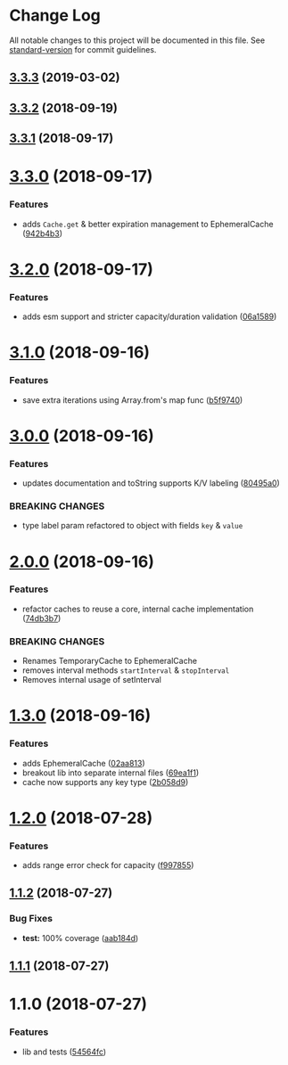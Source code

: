 # Change Log

All notable changes to this project will be documented in this file. See [standard-version](https://github.com/conventional-changelog/standard-version) for commit guidelines.

## [3.3.3](https://github.com/alexsasharegan/simple-cache/compare/v3.3.2...v3.3.3) (2019-03-02)



<a name="3.3.2"></a>
## [3.3.2](https://github.com/alexsasharegan/simple-cache/compare/v3.3.1...v3.3.2) (2018-09-19)



<a name="3.3.1"></a>
## [3.3.1](https://github.com/alexsasharegan/simple-cache/compare/v3.3.0...v3.3.1) (2018-09-17)



<a name="3.3.0"></a>
# [3.3.0](https://github.com/alexsasharegan/simple-cache/compare/v3.2.0...v3.3.0) (2018-09-17)


### Features

* adds `Cache.get` & better expiration management to EphemeralCache ([942b4b3](https://github.com/alexsasharegan/simple-cache/commit/942b4b3))



<a name="3.2.0"></a>
# [3.2.0](https://github.com/alexsasharegan/simple-cache/compare/v3.1.0...v3.2.0) (2018-09-17)


### Features

* adds esm support and stricter capacity/duration validation ([06a1589](https://github.com/alexsasharegan/simple-cache/commit/06a1589))



<a name="3.1.0"></a>
# [3.1.0](https://github.com/alexsasharegan/simple-cache/compare/v3.0.0...v3.1.0) (2018-09-16)


### Features

* save extra iterations using Array.from's map func ([b5f9740](https://github.com/alexsasharegan/simple-cache/commit/b5f9740))



<a name="3.0.0"></a>
# [3.0.0](https://github.com/alexsasharegan/simple-cache/compare/v2.0.0...v3.0.0) (2018-09-16)


### Features

* updates documentation and toString supports K/V labeling ([80495a0](https://github.com/alexsasharegan/simple-cache/commit/80495a0))


### BREAKING CHANGES

* type label param refactored to object with fields `key` & `value`



<a name="2.0.0"></a>
# [2.0.0](https://github.com/alexsasharegan/simple-cache/compare/v1.3.0...v2.0.0) (2018-09-16)


### Features

* refactor caches to reuse a core, internal cache implementation ([74db3b7](https://github.com/alexsasharegan/simple-cache/commit/74db3b7))


### BREAKING CHANGES

* Renames TemporaryCache to EphemeralCache
* removes interval methods `startInterval` & `stopInterval`
* Removes internal usage of setInterval



<a name="1.3.0"></a>
# [1.3.0](https://github.com/alexsasharegan/simple-cache/compare/v1.2.0...v1.3.0) (2018-09-16)


### Features

* adds EphemeralCache ([02aa813](https://github.com/alexsasharegan/simple-cache/commit/02aa813))
* breakout lib into separate internal files ([69ea1f1](https://github.com/alexsasharegan/simple-cache/commit/69ea1f1))
* cache now supports any key type ([2b058d9](https://github.com/alexsasharegan/simple-cache/commit/2b058d9))



<a name="1.2.0"></a>
# [1.2.0](https://github.com/alexsasharegan/simple-cache/compare/v1.1.2...v1.2.0) (2018-07-28)


### Features

* adds range error check for capacity ([f997855](https://github.com/alexsasharegan/simple-cache/commit/f997855))



<a name="1.1.2"></a>
## [1.1.2](https://github.com/alexsasharegan/simple-cache/compare/v1.1.1...v1.1.2) (2018-07-27)


### Bug Fixes

* **test:** 100% coverage ([aab184d](https://github.com/alexsasharegan/simple-cache/commit/aab184d))



<a name="1.1.1"></a>
## [1.1.1](https://github.com/alexsasharegan/simple-cache/compare/v1.1.0...v1.1.1) (2018-07-27)



<a name="1.1.0"></a>
# 1.1.0 (2018-07-27)


### Features

* lib and tests ([54564fc](https://github.com/alexsasharegan/simple-cache/commit/54564fc))

